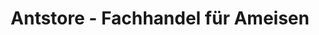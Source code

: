 ---
title: "Antstore - Fachhandel für Ameisen"
url: /berlin/antstore-fachhandel-fuer-ameisen/
shop: Tiere
---